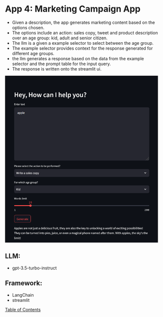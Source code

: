 # App 4: Marketing Campaign App
+ Given a description, the app generates marketing content based on the options chosen.
+ The options include an action: sales copy, tweet and product description over an age group: kid, adult and senior citizen.
+ The llm is a given a example selector to select between the age group.
+ The example selector provides context for the response generated for different age groups.
+ the llm generates a response based on the data from the example selector and the prompt table for the input query.
+ The response is written onto the streamlit ui.

![alt text](image.png)

## LLM: 
+ gpt-3.5-turbo-instruct

## Framework:
+ LangChain
+ streamlit

[Table of Contents](/README.md)